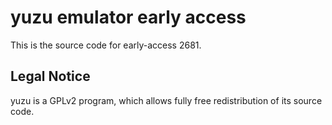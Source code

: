 yuzu emulator early access
=============

This is the source code for early-access 2681.

## Legal Notice

yuzu is a GPLv2 program, which allows fully free redistribution of its source code.